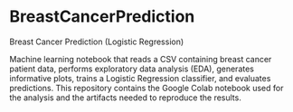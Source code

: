 # BreastCancerPrediction

Breast Cancer Prediction (Logistic Regression)

Machine learning notebook that reads a CSV containing breast cancer patient data, performs exploratory data analysis (EDA), generates informative plots, trains a Logistic Regression classifier, and evaluates predictions. This repository contains the Google Colab notebook used for the analysis and the artifacts needed to reproduce the results.
